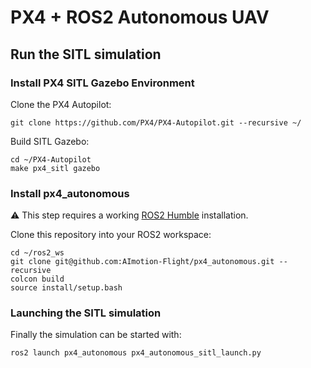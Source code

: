 # PX4 + ROS2 Autonomous UAV
## Run the SITL simulation
### Install PX4 SITL Gazebo Environment
Clone the PX4 Autopilot:
```
git clone https://github.com/PX4/PX4-Autopilot.git --recursive ~/
```
Build SITL Gazebo:
```
cd ~/PX4-Autopilot
make px4_sitl gazebo
```
### Install px4_autonomous
:warning: This step requires a working [ROS2 Humble](https://docs.ros.org/en/humble/Installation/Ubuntu-Install-Debians.html) installation.

Clone this repository into your ROS2 workspace:
```
cd ~/ros2_ws
git clone git@github.com:AImotion-Flight/px4_autonomous.git --recursive
colcon build
source install/setup.bash
```
### Launching the SITL simulation
Finally the simulation can be started with:
```
ros2 launch px4_autonomous px4_autonomous_sitl_launch.py
```

